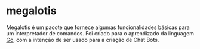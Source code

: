 # megalotis
Megalotis é um pacote que fornece algumas funcionalidades básicas para um interpretador de comandos. Foi criado para o aprendizado da linguagem [Go](https://golang.org/), com a intenção de ser usado para a criação de Chat Bots.
